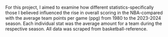 For this project, I aimed to examine how different statistics-specifically those I believed influenced the rise in overall scoring in the NBA-compared with the average team points per game (ppg) from 1980 to the 2023-2024 season. Each individual stat was the average amount for a team during the respective season. All data was scraped from basketball-reference.
